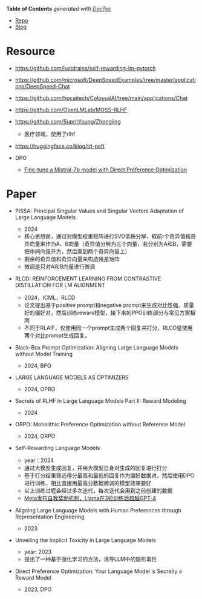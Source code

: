 <!-- START doctoc generated TOC please keep comment here to allow auto update -->
<!-- DON'T EDIT THIS SECTION, INSTEAD RE-RUN doctoc TO UPDATE -->
**Table of Contents**  *generated with [DocToc](https://github.com/thlorenz/doctoc)*

- [Repo](#repo)
- [Blog](#blog)

<!-- END doctoc generated TOC please keep comment here to allow auto update -->


# Resource

- https://github.com/lucidrains/self-rewarding-lm-pytorch

- https://github.com/microsoft/DeepSpeedExamples/tree/master/applications/DeepSpeed-Chat

- https://github.com/hpcaitech/ColossalAI/tree/main/applications/Chat

- https://github.com/OpenLMLab/MOSS-RLHF

- https://github.com/SupritYoung/Zhongjing
  - 医疗领域，使用了rlhf

- https://huggingface.co/blog/trl-peft

- DPO 
  - [Fine-tune a Mistral-7b model with Direct Preference Optimization](https://towardsdatascience.com/fine-tune-a-mistral-7b-model-with-direct-preference-optimization-708042745aac)

# Paper

- PiSSA: Principal Singular Values and Singular Vectors Adaptation of Large Language Models
  - 2024
  - 核心思想是，通过对模型权重矩阵进行SVD低秩分解，取前r个奇异值和奇异向量来作为A、B向量（奇异值分解为三个向量，若分别为A和B，需要把中间向量开方，然后乘到两个奇异向量上）
  - 剩余的奇异值和奇异向量来构造残差矩阵
  - 微调是只对A和B向量进行微调

- RLCD: REINFORCEMENT LEARNING FROM CONTRASTIVE DISTILLATION FOR LM ALIGNMENT
  - 2024，ICML，RLCD
  - 论文提出基于positive prompt和negative prompt来生成对比性强、质量好的偏好对，然后训练reward模型，接下来的PPO训练部分与常见方案相同
  - 不同于RLAIF，仅使用同一个prompt生成两个回复并打分，RLCD是使用两个对比prompt生成回复。

- Black-Box Prompt Optimization: Aligning Large Language Models without Model Training
  - 2024, BPO

- LARGE LANGUAGE MODELS AS OPTIMIZERS
  - 2024, OPRO

- Secrets of RLHF in Large Language Models
Part II: Reward Modeling
  - 2024

- ORPO: Monolithic Preference Optimization without Reference Model
  - 2024, ORPO

- Self-Rewarding Language Models
  - year：2024
  - 通过大模型生成回复，并用大模型自身对生成的回复进行打分
  - 基于打分结果筛选得分最高和最低的回复作为偏好数据对，然后使用DPO进行训练，相比直接用最高分数据微调的模型效果要好
  - 以上训练过程会经过多次迭代，每次迭代会用到之前创建的数据
  - [Meta发布自我奖励机制，Llama在3轮训练后超越GPT-4](https://zhuanlan.zhihu.com/p/680274984)

- Aligning Large Language Models with Human Preferences
through Representation Engineering
  - 2023

- Unveiling the Implicit Toxicity in Large Language Models
  - year: 2023
  - 提出了一种基于强化学习的方法，诱导LLM中的隐形毒性

- Direct Preference Optimization: Your Language Model is Secretly a Reward Model
  - 2023, DPO








